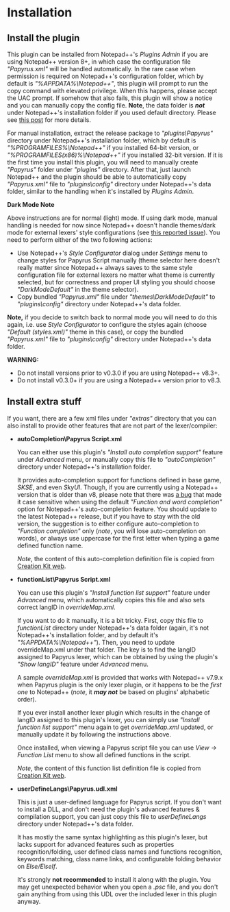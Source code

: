 # Installation
## Install the plugin
This plugin can be installed from Notepad++'s *Plugins Admin* if you are using Notepad++ version 8+, in which
case the configuration file *"Papyrus.xml"* will be handled automatically. In the rare case when permission
is required on Notepad++'s configuration folder, which by default is *"%APPDATA%\Notepad++"*, this plugin will
prompt to run the copy command with elevated privilege. When this happens, please accept the UAC prompt. If
somehow that also fails, this plugin will show a notice and you can manually copy the config file. **Note**,
the data folder is ***not*** under Notepad++'s installation folder if you used default directory. Please see
[this post](https://community.notepad-plus-plus.org/topic/16996/new-plugins-home-round-2) for more details.

For manual installation, extract the release package to *"plugins\Papyrus"* directory under Notepad++'s
installation folder, which by default is *"%PROGRAMFILES%\Notepad++"* if you installed 64-bit version, or
*"%PROGRAMFILES(x86)%\Notepad++"* if you installed 32-bit version. If it is the first time you install this
plugin, you will need to manually create *"Papyrus"* folder under *"plugins"* directory. After that, just
launch Notepad++ and the plugin should be able to automatically copy *"Papyrus.xml"* file to
*"plugins\config"* directory under Notepad++'s data folder, similar to the handling when it's installed by
*Plugins Admin*.

**Dark Mode Note**

Above instructions are for normal (light) mode. If using dark mode, manual handling is needed for now since
Notepad++ doesn't handle themes/dark mode for external lexers' style configurations (see
[this reported issue](https://github.com/notepad-plus-plus/notepad-plus-plus/issues/12190)). You need to
perform either of the two following actions:
- Use Notepad++'s *Style Configurator* dialog under *Settings* menu to change styles for Papyrus Script
  manually (theme selector here doesn't really matter since Notepad++ always saves to the same style
  configuration file for external lexers no matter what theme is currently selected, but for correctness
  and proper UI styling you should choose *"DarkModeDefault"* in the theme selector).
- Copy bundled *"Papyrus.xml"* file under *"themes\DarkModeDefault"* to *"plugins\config"* directory under
  Notepad++'s data folder.

**Note,** if you decide to switch back to normal mode you will need to do this again, i.e. use *Style
Configurator* to configure the styles again (choose *"Default (styles.xml)"* theme in this case), or copy
the bundled *"Papyrus.xml"* file to *"plugins\config"* directory under Notepad++'s data folder.

**WARNING:**
- Do not install versions prior to v0.3.0 if you are using Notepad++ v8.3+.
- Do not install v0.3.0+ if you are using a Notepad++ version prior to v8.3.


## Install extra stuff
If you want, there are a few xml files under *"extras"* directory that you can also install to provide other
features that are not part of the lexer/compiler:

- **autoCompletion\Papyrus Script.xml**

  You can either use this plugin's *"Install auto completion support"* feature under *Advanced* menu, or
  manually copy this file to *"autoCompletion"* directory under Notepad++'s installation folder.

  It provides auto-completion support for functions defined in base game, *SKSE*, and even *SkyUI*. Though,
  if you are currently using a Notepad++ version that is older than v8, please note that there was
  [a bug](https://github.com/notepad-plus-plus/notepad-plus-plus/issues/3997) that made it case sensitive when
  using the default *"Function and word completion"* option for Notepad++'s auto-completion feature. You
  should update to the latest Notepad++ release, but if you have to stay with the old version, the suggestion
  is to either configure auto-completion to *"Function completion"* only (*note*, you will lose auto-completion
  on words), or always use uppercase for the first letter when typing a game defined function name.

  *Note*, the content of this auto-completion definition file is copied from
  [Creation Kit web](https://www.creationkit.com/index.php?title=Papyrus_Autocomplete).

- **functionList\Papyrus Script.xml**

  You can use this plugin's *"Install function list support"* feature under *Advanced* menu, which
  automatically copies this file and also sets correct langID in *overrideMap.xml*.

  If you want to do it manually, it is a bit tricky. First, copy this file to *functionList* directory under
  Notepad++'s data folder (again, it's not Notepad++'s installation folder, and by default it's
  *"%APPDATA%\Notepad++"*). Then, you need to update overrideMap.xml under that folder. The key is to find the
  langID assigned to Papyrus lexer, which can be obtained by using the plugin's *"Show langID"* feature under
  *Advanced* menu.

  A sample *overrideMap.xml* is provided that works with Notepad++ v7.9.x when Papyrus plugin is the only lexer
  plugin, or it happens to be the *first one* to Notepad++ (*note*, it ***may not*** be based on plugins'
  alphabetic order).

  If you ever install another lexer plugin which results in the change of langID assigned to this plugin's
  lexer, you can simply use *"Install function list support"* menu again to get *overrideMap.xml* updated, or
  manually update it by following the instructions above.

  Once installed, when viewing a Papyrus script file you can use *View -> Function List* menu to show all
  defined functions in the script.

  *Note*, the content of this function list definition file is copied from
  [Creation Kit web](https://www.creationkit.com/index.php?title=Notepad%2B%2B_Setup#Papyrus_Function_List_for_Notepad.2B.2B).

- **userDefineLangs\Papyrus.udl.xml**

  This is just a user-defined language for Papyrus script. If you don't want to install a DLL, and don't need
  the plugin's advanced features & compilation support, you can just copy this file to *userDefineLangs*
  directory under Notepad++'s data folder.

  It has mostly the same syntax highlighting as this plugin's lexer, but lacks support for advanced features
  such as properties recognition/folding, user defined class names and functions recognition, keywords
  matching, class name links, and configurable folding behavior on *Else/ElseIf*.

  It's strongly **not recommended** to install it along with the plugin. You may get unexpected behavior when
  you open a *.psc* file, and you don't gain anything from using this UDL over the included lexer in this
  plugin anyway.
